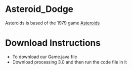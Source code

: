 # Asteroid_Dodge

Asteroids is based of the 1979 game [Asteroids](https://en.m.wikipedia.org/wiki/Asteroids_(video_game))
# Download Instructions 
* To download our Game.java file
* Download processing 3.0 and then run the code file in it 
